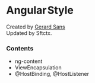 # Angular Style

Created by [Gerard Sans](https://medium.com/google-developer-experts/angular-advanced-styling-guide-v4-f0765616e635)  
Updated by Sftctx.

### Contents

* ng-content
* ViewEncapsulation
* @HostBinding, @HostListener
